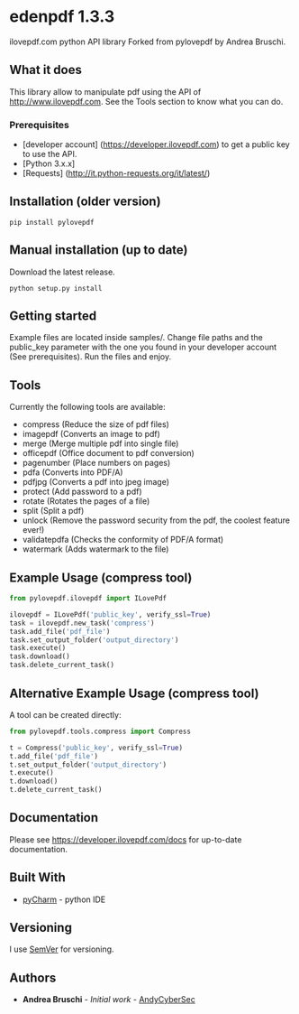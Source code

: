 # edenpdf 1.3.3

ilovepdf.com python API library
Forked from pylovepdf by Andrea Bruschi.

## What it does

This library allow to manipulate pdf using the API of http://www.ilovepdf.com. See the Tools section to know what you can do.

### Prerequisites

* [developer account] (https://developer.ilovepdf.com) to get a public key to use the API.
* [Python 3.x.x]
* [Requests] (http://it.python-requests.org/it/latest/)

## Installation (older version)

```
pip install pylovepdf 
```

## Manual installation (up to date) 

Download the latest release.
```
python setup.py install
```

## Getting started

Example files are located inside samples/.
Change file paths and the public_key parameter with the one you found in your developer account (See prerequisites).
Run the files and enjoy.

## Tools
Currently the following tools are available:

* compress          (Reduce the size of pdf files)
* imagepdf          (Converts an image to pdf)
* merge             (Merge multiple pdf into single file)
* officepdf         (Office document to pdf conversion)
* pagenumber        (Place numbers on pages)
* pdfa              (Converts into PDF/A)
* pdfjpg            (Converts a pdf into jpeg image)
* protect           (Add password to a pdf)
* rotate            (Rotates the pages of a file)
* split             (Split a pdf)
* unlock            (Remove the password security from the pdf, the coolest feature ever!)
* validatepdfa      (Checks the conformity of PDF/A format)
* watermark         (Adds watermark to the file)

## Example Usage (compress tool)
```python
from pylovepdf.ilovepdf import ILovePdf

ilovepdf = ILovePdf('public_key', verify_ssl=True)
task = ilovepdf.new_task('compress')
task.add_file('pdf_file')
task.set_output_folder('output_directory')
task.execute()
task.download()
task.delete_current_task()
```

## Alternative Example Usage (compress tool)
A tool can be created directly:
```python
from pylovepdf.tools.compress import Compress

t = Compress('public_key', verify_ssl=True)
t.add_file('pdf_file')
t.set_output_folder('output_directory')
t.execute()
t.download()
t.delete_current_task()
```
## Documentation

Please see https://developer.ilovepdf.com/docs for up-to-date documentation.

## Built With

* [pyCharm](https://www.jetbrains.com/pycharm/) - python IDE

## Versioning

I use [SemVer](http://semver.org/) for versioning.

## Authors

* **Andrea Bruschi** - *Initial work* - [AndyCyberSec](https://github.com/AndyCyberSec)
